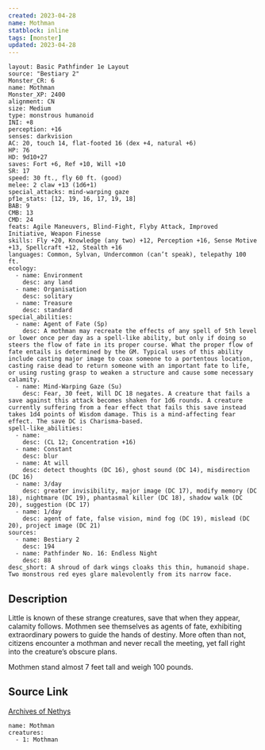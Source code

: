 ```yaml
---
created: 2023-04-28
name: Mothman
statblock: inline
tags: [monster]
updated: 2023-04-28
---
```

```statblock
layout: Basic Pathfinder 1e Layout
source: "Bestiary 2"
Monster_CR: 6
name: Mothman
Monster_XP: 2400
alignment: CN
size: Medium
type: monstrous humanoid
INI: +8
perception: +16
senses: darkvision
AC: 20, touch 14, flat-footed 16 (dex +4, natural +6)
HP: 76
HD: 9d10+27
saves: Fort +6, Ref +10, Will +10
SR: 17
speed: 30 ft., fly 60 ft. (good)
melee: 2 claw +13 (1d6+1)
special_attacks: mind-warping gaze
pf1e_stats: [12, 19, 16, 17, 19, 18]
BAB: 9
CMB: 13
CMD: 24
feats: Agile Maneuvers, Blind-Fight, Flyby Attack, Improved Initiative, Weapon Finesse
skills: Fly +20, Knowledge (any two) +12, Perception +16, Sense Motive +13, Spellcraft +12, Stealth +16
languages: Common, Sylvan, Undercommon (can’t speak), telepathy 100 ft.
ecology:
  - name: Environment
    desc: any land
  - name: Organisation
    desc: solitary
  - name: Treasure
    desc: standard
special_abilities:
  - name: Agent of Fate (Sp)
    desc: A mothman may recreate the effects of any spell of 5th level or lower once per day as a spell-like ability, but only if doing so steers the flow of fate in its proper course. What the proper flow of fate entails is determined by the GM. Typical uses of this ability include casting major image to coax someone to a portentous location, casting raise dead to return someone with an important fate to life, or using rusting grasp to weaken a structure and cause some necessary calamity.
  - name: Mind-Warping Gaze (Su)
    desc: Fear, 30 feet, Will DC 18 negates. A creature that fails a save against this attack becomes shaken for 1d6 rounds. A creature currently suffering from a fear effect that fails this save instead takes 1d4 points of Wisdom damage. This is a mind-affecting fear effect. The save DC is Charisma-based.
spell-like_abilities:
  - name:
    desc: (CL 12; Concentration +16)
  - name: Constant
    desc: blur
  - name: At will
    desc: detect thoughts (DC 16), ghost sound (DC 14), misdirection (DC 16)
  - name: 3/day
    desc: greater invisibility, major image (DC 17), modify memory (DC 18), nightmare (DC 19), phantasmal killer (DC 18), shadow walk (DC 20), suggestion (DC 17)
  - name: 1/day
    desc: agent of fate, false vision, mind fog (DC 19), mislead (DC 20), project image (DC 21)
sources:
  - name: Bestiary 2
    desc: 194
  - name: Pathfinder No. 16: Endless Night
    desc: 88
desc_short: A shroud of dark wings cloaks this thin, humanoid shape. Two monstrous red eyes glare malevolently from its narrow face.
```
## Description
Little is known of these strange creatures, save that when they appear, calamity follows. Mothmen see themselves as agents of fate, exhibiting extraordinary powers to guide the hands of destiny. More often than not, citizens encounter a mothman and never recall the meeting, yet fall right into the creature’s obscure plans.

Mothmen stand almost 7 feet tall and weigh 100 pounds.
## Source Link
[Archives of Nethys](https://aonprd.com/MonsterDisplay.aspx?ItemName=Mothman)
```encounter-table
name: Mothman
creatures:
  - 1: Mothman
```

